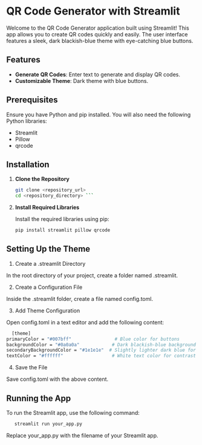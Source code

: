 # QR Code Generator with Streamlit

Welcome to the QR Code Generator application built using Streamlit! This app allows you to create QR codes quickly and easily. The user interface features a sleek, dark blackish-blue theme with eye-catching blue buttons.

## Features

- **Generate QR Codes**: Enter text to generate and display QR codes.
- **Customizable Theme**: Dark theme with blue buttons.

## Prerequisites

Ensure you have Python and pip installed. You will also need the following Python libraries:

- Streamlit
- Pillow
- qrcode

## Installation

1. **Clone the Repository**

   ```bash
   git clone <repository_url>
   cd <repository_directory> ```
2. **Install Required Libraries**

    Install the required libraries using pip:

   ```bash
   pip install streamlit pillow qrcode
   ```
## Setting Up the Theme

1. Create a .streamlit Directory

In the root directory of your project, create a folder named .streamlit.

2. Create a Configuration File

Inside the .streamlit folder, create a file named config.toml.

3. Add Theme Configuration

Open config.toml in a text editor and add the following content:

```bash
  [theme]
primaryColor = "#007bff"                # Blue color for buttons
backgroundColor = "#0a0a0a"            # Dark blackish-blue background
secondaryBackgroundColor = "#1e1e1e"  # Slightly lighter dark blue for secondary areas
textColor = "#ffffff"                  # White text color for contrast
```
4. Save the File

Save config.toml with the above content.

## Running the App

To run the Streamlit app, use the following command:

```bash
   streamlit run your_app.py
```
Replace your_app.py with the filename of your Streamlit app.
